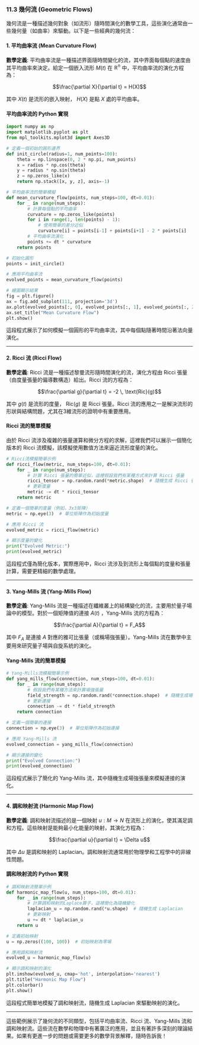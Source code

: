 ### 11.3 幾何流 (Geometric Flows)

幾何流是一種描述幾何對象（如流形）隨時間演化的數學工具，這些演化通常由一些幾何量（如曲率）來驅動。以下是一些經典的幾何流：

#### 1. 平均曲率流 (Mean Curvature Flow)

**數學定義**: 平均曲率流是一種描述界面隨時間變化的流，其中界面每個點的速度由其平均曲率來決定。給定一個嵌入流形  $`M(t)`$  在  $`\mathbb{R}^n`$  中，平均曲率流的演化方程為：


```math
\frac{\partial X}{\partial t} = H(X)
```


其中  $`X(t)`$  是流形的嵌入映射， $`H(X)`$  是點  $`X`$  處的平均曲率。

#### 平均曲率流的 Python 實現

```python
import numpy as np
import matplotlib.pyplot as plt
from mpl_toolkits.mplot3d import Axes3D

# 定義一個初始的圓形邊界
def init_circle(radius=1, num_points=100):
    theta = np.linspace(0, 2 * np.pi, num_points)
    x = radius * np.cos(theta)
    y = radius * np.sin(theta)
    z = np.zeros_like(x)
    return np.stack([x, y, z], axis=-1)

# 平均曲率流的簡單模擬
def mean_curvature_flow(points, num_steps=100, dt=0.01):
    for _ in range(num_steps):
        # 計算每個點的平均曲率
        curvature = np.zeros_like(points)
        for i in range(1, len(points) - 1):
            # 使用簡單的差分近似
            curvature[i] = points[i-1] + points[i+1] - 2 * points[i]
        # 平均曲率流演化
        points += dt * curvature
    return points

# 初始化圓形
points = init_circle()

# 應用平均曲率流
evolved_points = mean_curvature_flow(points)

# 繪圖顯示結果
fig = plt.figure()
ax = fig.add_subplot(111, projection='3d')
ax.plot(evolved_points[:, 0], evolved_points[:, 1], evolved_points[:, 2])
ax.set_title("Mean Curvature Flow")
plt.show()
```

這段程式展示了如何模擬一個圓形的平均曲率流，其中每個點隨著時間沿著法向量演化。

---

#### 2. Ricci 流 (Ricci Flow)

**數學定義**: Ricci 流是一種描述黎曼流形隨時間演化的流，演化方程由 Ricci 張量（由度量張量的偏導數構造）給出。Ricci 流的方程為：


```math
\frac{\partial g}{\partial t} = -2 \, \text{Ric}(g)
```


其中  $`g(t)`$  是流形的度量， $`\text{Ric}(g)`$  是 Ricci 張量。Ricci 流的應用之一是解決流形的形狀與結構問題，尤其在3維流形的證明中有重要應用。

#### Ricci 流的簡單模擬

由於 Ricci 流涉及複雜的張量運算和微分方程的求解，這裡我們可以展示一個簡化版本的 Ricci 流模擬，該模擬使用數值方法來逼近流形度量的演化。

```python
# Ricci流模擬簡單示例
def ricci_flow(metric, num_steps=100, dt=0.01):
    for _ in range(num_steps):
        # 計算 Ricci 張量的簡單近似，這裡假設我們有某種方式來計算 Ricci 張量
        ricci_tensor = np.random.rand(*metric.shape)  # 隨機生成 Ricci 張量作為簡化
        # 更新度量
        metric -= dt * ricci_tensor
    return metric

# 定義一個簡單的度量（例如，3x3矩陣）
metric = np.eye(3)  # 單位矩陣作為初始度量

# 應用 Ricci 流
evolved_metric = ricci_flow(metric)

# 顯示度量的變化
print("Evolved Metric:")
print(evolved_metric)
```

這段程式僅為簡化版本，實際應用中，Ricci 流涉及到流形上每個點的度量和張量計算，需要更精細的數學處理。

---

#### 3. Yang-Mills 流 (Yang-Mills Flow)

**數學定義**: Yang-Mills 流是一種描述在纖維叢上的結構變化的流，主要用於量子場論中的模型。對於一個矩陣值的連接  $`A(t)`$  ，Yang-Mills 流的方程為：


```math
\frac{\partial A}{\partial t} = F_A
```


其中  $`F_A`$  是連接  $`A`$  對應的雅可比張量（或稱場強張量）。Yang-Mills 流在數學中主要用來研究量子場與自旋系統的演化。

#### Yang-Mills 流的簡單模擬

```python
# Yang-Mills流模擬簡單示例
def yang_mills_flow(connection, num_steps=100, dt=0.01):
    for _ in range(num_steps):
        # 假設我們有某種方法來計算場強張量
        field_strength = np.random.rand(*connection.shape)  # 隨機生成場強張量
        # 更新連接
        connection -= dt * field_strength
    return connection

# 定義一個簡單的連接
connection = np.eye(3)  # 單位矩陣作為初始連接

# 應用 Yang-Mills 流
evolved_connection = yang_mills_flow(connection)

# 顯示連接的變化
print("Evolved Connection:")
print(evolved_connection)
```

這段程式展示了簡化的 Yang-Mills 流，其中隨機生成場強張量來模擬連接的演化。

---

#### 4. 調和映射流 (Harmonic Map Flow)

**數學定義**: 調和映射流描述的是一個映射  $`u: M \to N`$  在流形上的演化，使其滿足調和方程。這些映射是能夠最小化能量的映射，其演化方程為：


```math
\frac{\partial u}{\partial t} = \Delta u
```


其中  $`\Delta u`$  是調和映射的 Laplacian。調和映射流通常用於物理學和工程學中的非線性問題。

#### 調和映射流的 Python 實現

```python
# 調和映射流簡單示例
def harmonic_map_flow(u, num_steps=100, dt=0.01):
    for _ in range(num_steps):
        # 計算調和映射的Laplace算子，這裡簡化為隨機變化
        laplacian_u = np.random.rand(*u.shape)  # 隨機生成 Laplacian
        # 更新映射
        u += dt * laplacian_u
    return u

# 定義初始映射
u = np.zeros((100, 100))  # 初始映射為零場

# 應用調和映射流
evolved_u = harmonic_map_flow(u)

# 顯示調和映射的演化
plt.imshow(evolved_u, cmap='hot', interpolation='nearest')
plt.title("Harmonic Map Flow")
plt.colorbar()
plt.show()
```

這段程式簡單地模擬了調和映射流，隨機生成 Laplacian 來驅動映射的演化。

---

這些範例展示了幾何流的不同類型，包括平均曲率流、Ricci 流、Yang-Mills 流和調和映射流。這些流在數學和物理中有著廣泛的應用，並且有著許多深刻的理論結果。如果有更進一步的問題或需要更多的數學背景解釋，隨時告訴我！